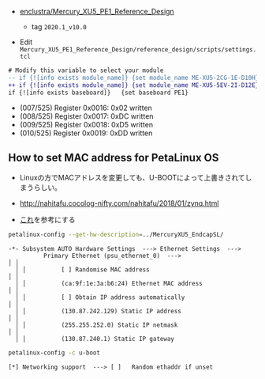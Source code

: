 - [enclustra/Mercury_XU5_PE1_Reference_Design](https://github.com/enclustra/Mercury_XU5_PE1_Reference_Design.git)
  - tag `2020.1_v10.0`


- Edit `Mercury_XU5_PE1_Reference_Design/reference_design/scripts/settings.tcl`

```diff
# Modify this variable to select your module
-- if {![info exists module_name]} {set module_name ME-XU5-2CG-1E-D10H}
++ if {![info exists module_name]} {set module_name ME-XU5-5EV-2I-D12E}
if {![info exists baseboard]}   {set baseboard PE1}
```

- (007/525) Register 0x0016: 0x02 written
- (008/525) Register 0x0017: 0xDC written
- (009/525) Register 0x0018: 0xD5 written
- (010/525) Register 0x0019: 0xDD written


## How to set MAC address for PetaLinux OS

- Linuxの方でMACアドレスを変更しても、U-BOOTによって上書きされてしまうらしい。
- http://nahitafu.cocolog-nifty.com/nahitafu/2018/01/zynq.html

- [これ](https://nokixa.hatenablog.com/entry/2019/08/15/141728)を参考にする

```bash
petalinux-config --get-hw-description=../MercuryXU5_EndcapSL/
```

```
-*- Subsystem AUTO Hardware Settings  ---> Ethernet Settings  ---> 
          Primary Ethernet (psu_ethernet_0)  --->                                      │ │  
  │ │          [ ] Randomise MAC address                                                        │ │  
  │ │          (ca:9f:1e:3a:b6:24) Ethernet MAC address                                         │ │  
  │ │          [ ] Obtain IP address automatically                                              │ │  
  │ │          (130.87.242.129) Static IP address                                               │ │  
  │ │          (255.255.252.0) Static IP netmask                                                │ │  
  │ │          (130.87.240.1) Static IP gateway 
```

```bash
petalinux-config -c u-boot
```

```
[*] Networking support  ---> [ ]   Random ethaddr if unset
```
